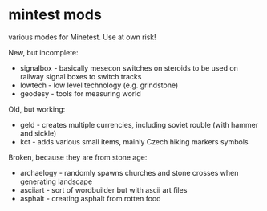 # mintest mods

various modes for Minetest. Use at own risk!

New, but incomplete:

- signalbox - basically mesecon switches on steroids to be used on railway signal boxes to switch tracks
- lowtech - low level technology (e.g. grindstone)
- geodesy - tools for measuring world

Old, but working:

- geld - creates multiple currencies, including soviet rouble (with hammer and sickle)
- kct - adds various small items, mainly Czech hiking markers symbols

Broken, because they are from stone age:

- archaelogy - randomly spawns churches and stone crosses when generating landscape
- asciiart - sort of wordbuilder but with ascii art files
- asphalt - creating asphalt from rotten food
